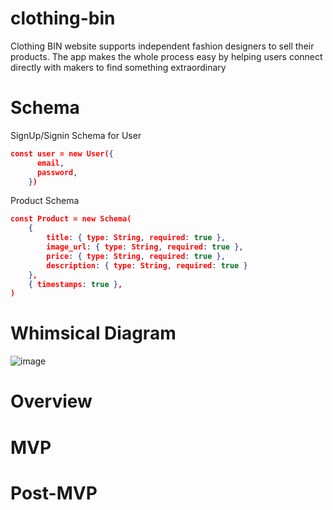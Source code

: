 # clothing-bin
Clothing BIN website supports independent fashion designers to sell their products. The app makes the whole process easy by helping users connect directly with makers to find something extraordinary

# Schema


SignUp/Signin Schema for User
```JSON
const user = new User({
      email,
      password,
    })
```
    
Product Schema
```JSON
const Product = new Schema(
    {
        title: { type: String, required: true },
        image_url: { type: String, required: true },
        price: { type: String, required: true },
        description: { type: String, required: true }
    },
    { timestamps: true },
)
```

# Whimsical Diagram

![image](https://user-images.githubusercontent.com/84349667/126210996-d7639675-c9bc-4ded-872a-9a977c9a0904.png)

# Overview
# MVP
# Post-MVP
